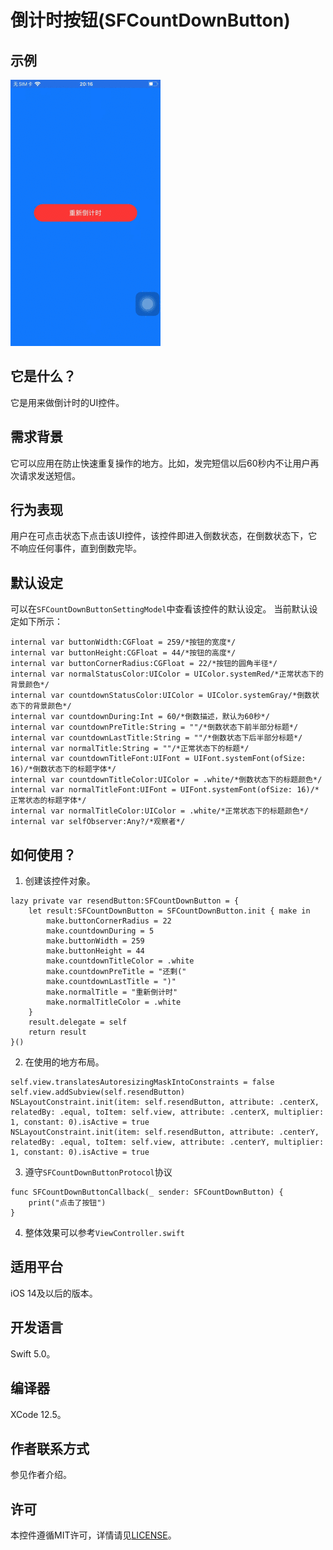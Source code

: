 # 倒计时按钮(SFCountDownButton)
## 示例
![示例](https://github.com/AbnormalProgrammer/SFCountdownButton/raw/master/resources/示例.gif)
## 它是什么？
它是用来做倒计时的UI控件。
## 需求背景
它可以应用在防止快速重复操作的地方。比如，发完短信以后60秒内不让用户再次请求发送短信。
## 行为表现
用户在可点击状态下点击该UI控件，该控件即进入倒数状态，在倒数状态下，它不响应任何事件，直到倒数完毕。
## 默认设定
可以在`SFCountDownButtonSettingModel`中查看该控件的默认设定。
当前默认设定如下所示：
```
internal var buttonWidth:CGFloat = 259/*按钮的宽度*/
internal var buttonHeight:CGFloat = 44/*按钮的高度*/
internal var buttonCornerRadius:CGFloat = 22/*按钮的圆角半径*/
internal var normalStatusColor:UIColor = UIColor.systemRed/*正常状态下的背景颜色*/
internal var countdownStatusColor:UIColor = UIColor.systemGray/*倒数状态下的背景颜色*/
internal var countdownDuring:Int = 60/*倒数描述，默认为60秒*/
internal var countdownPreTitle:String = ""/*倒数状态下前半部分标题*/
internal var countdownLastTitle:String = ""/*倒数状态下后半部分标题*/
internal var normalTitle:String = ""/*正常状态下的标题*/
internal var countdownTitleFont:UIFont = UIFont.systemFont(ofSize: 16)/*倒数状态下的标题字体*/
internal var countdownTitleColor:UIColor = .white/*倒数状态下的标题颜色*/
internal var normalTitleFont:UIFont = UIFont.systemFont(ofSize: 16)/*正常状态的标题字体*/
internal var normalTitleColor:UIColor = .white/*正常状态下的标题颜色*/
internal var selfObserver:Any?/*观察者*/
```
## 如何使用？
1. 创建该控件对象。
```
lazy private var resendButton:SFCountDownButton = {
    let result:SFCountDownButton = SFCountDownButton.init { make in
        make.buttonCornerRadius = 22
        make.countdownDuring = 5
        make.buttonWidth = 259
        make.buttonHeight = 44
        make.countdownTitleColor = .white
        make.countdownPreTitle = "还剩("
        make.countdownLastTitle = ")"
        make.normalTitle = "重新倒计时"
        make.normalTitleColor = .white
    }
    result.delegate = self
    return result
}()
```
2. 在使用的地方布局。
```
self.view.translatesAutoresizingMaskIntoConstraints = false
self.view.addSubview(self.resendButton)
NSLayoutConstraint.init(item: self.resendButton, attribute: .centerX, relatedBy: .equal, toItem: self.view, attribute: .centerX, multiplier: 1, constant: 0).isActive = true
NSLayoutConstraint.init(item: self.resendButton, attribute: .centerY, relatedBy: .equal, toItem: self.view, attribute: .centerY, multiplier: 1, constant: 0).isActive = true
```
3. 遵守`SFCountDownButtonProtocol`协议
```
func SFCountDownButtonCallback(_ sender: SFCountDownButton) {
    print("点击了按钮")
}
```
4. 整体效果可以参考`ViewController.swift`
## 适用平台
iOS 14及以后的版本。
## 开发语言
Swift 5.0。
## 编译器
XCode 12.5。
## 作者联系方式
参见作者介绍。
## 许可
本控件遵循MIT许可，详情请见[LICENSE](https://github.com/AbnormalProgrammer/SFCountdownButton/raw/master/LICENSE)。
